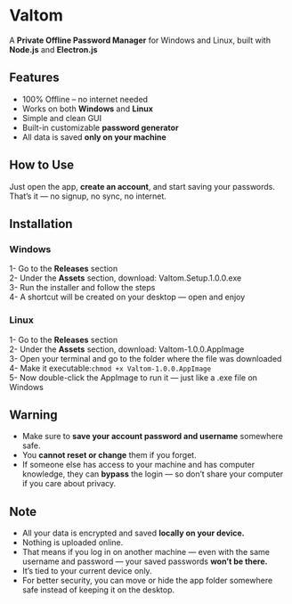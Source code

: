 # Valtom
A **Private Offline Password Manager** for Windows and Linux, built with **Node.js** and **Electron.js**

## Features
* 100% Offline – no internet needed
* Works on both **Windows** and **Linux**
* Simple and clean GUI
* Built-in customizable **password generator**
* All data is saved **only on your machine**

## How to Use
Just open the app, **create an account**, and start saving your passwords.
That’s it — no signup, no sync, no internet.

## Installation
### Windows
1- Go to the **Releases** section  
2- Under the **Assets** section, download: Valtom.Setup.1.0.0.exe  
3- Run the installer and follow the steps  
4- A shortcut will be created on your desktop — open and enjoy

### Linux
1- Go to the **Releases** section  
2- Under the **Assets** section, download: Valtom-1.0.0.AppImage  
3- Open your terminal and go to the folder where the file was downloaded  
4- Make it executable:```chmod +x Valtom-1.0.0.AppImage```  
5- Now double-click the AppImage to run it — just like a .exe file on Windows

## Warning
* Make sure to **save your account password and username** somewhere safe.
* You **cannot reset or change** them if you forget.
* If someone else has access to your machine and has computer knowledge, they can **bypass** the login — so don’t share your computer if you care about privacy.

## Note
* All your data is encrypted and saved **locally on your device.**
* Nothing is uploaded online.
* That means if you log in on another machine — even with the same username and password — your saved passwords **won’t be there.**
* It’s tied to your current device only.
* For better security, you can move or hide the app folder somewhere safe instead of keeping it on the desktop.
